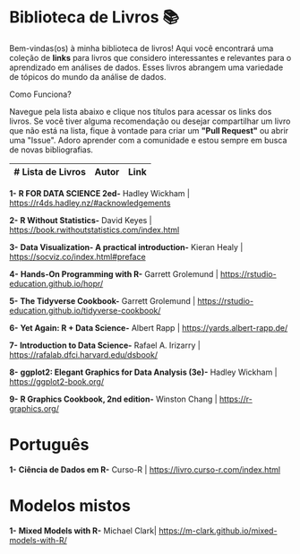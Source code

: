 
# Biblioteca de Livros 📚

Bem-vindas(os) à minha biblioteca de livros! Aqui você encontrará uma coleção de **links** para livros que considero interessantes e relevantes para o aprendizado em análises de dados. Esses livros abrangem uma variedade de tópicos do mundo da análise de dados.

Como Funciona?

Navegue pela lista abaixo e clique nos títulos para acessar os links dos livros. Se você tiver alguma recomendação ou desejar compartilhar um livro que não está na lista, fique à vontade para criar um **"Pull Request"** ou abrir uma "Issue". Adoro aprender com a comunidade e estou sempre em busca de novas bibliografias.

| # Lista de Livros                | Autor        | Link                                   |
|----------------------------------|--------------|----------------------------------------|

**1-** **R FOR DATA SCIENCE 2ed-** Hadley Wickham | https://r4ds.hadley.nz/#acknowledgements

**2-** **R Without Statistics-** David Keyes | https://book.rwithoutstatistics.com/index.html

**3-** **Data Visualization- A practical introduction-** Kieran Healy | https://socviz.co/index.html#preface

**4-** **Hands-On Programming with R-** Garrett Grolemund | https://rstudio-education.github.io/hopr/

**5-** **The Tidyverse Cookbook-** Garrett Grolemund | https://rstudio-education.github.io/tidyverse-cookbook/

**6-** **Yet Again: R + Data Science-** Albert Rapp | https://yards.albert-rapp.de/

**7-** **Introduction to Data Science-** Rafael A. Irizarry | https://rafalab.dfci.harvard.edu/dsbook/

**8-** **ggplot2: Elegant Graphics for Data Analysis (3e)-**  Hadley Wickham | https://ggplot2-book.org/

**9-** **R Graphics Cookbook, 2nd edition-** Winston Chang | https://r-graphics.org/

# Português
**1-** **Ciência de Dados em R-** Curso-R | https://livro.curso-r.com/index.html

# Modelos mistos
**1-** **Mixed Models with R-** Michael Clark| https://m-clark.github.io/mixed-models-with-R/


